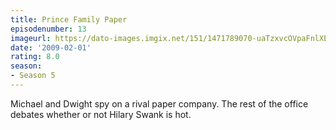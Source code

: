 ```yaml
---
title: Prince Family Paper
episodenumber: 13
imageurl: https://dato-images.imgix.net/151/1471789070-uaTzxvcOVpaFnlXEyzyBSlKCFRT.jpg?ixlib=rb-1.1.0&ch=DPR%2CWidth&auto=compress%2Cformat
date: '2009-02-01'
rating: 8.0
season:
- Season 5
---
```


Michael and Dwight spy on a rival paper company. The rest of the office debates whether or not Hilary Swank is hot.